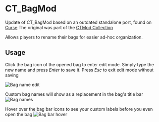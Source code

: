 # CT_BagMod
Update of CT_BagMod based on an outdated standalone port, found on [Curse](https://wow.curseforge.com/projects/project-109)
The original was part of the [CTMod Collection](https://www.ctmod.net)

Allows players to rename their bags for easier ad-hoc organization.

## Usage
Click the bag icon of the opened bag to enter edit mode. Simply type the new name and press *Enter* to save it. Press *Esc* to exit edit mode without saving

![Bag name edit](https://i.imgur.com/gj9bIzi.png)

Custom bag names will show as a replacement in the bag's title bar
![Bag names](https://i.imgur.com/gqxe40k.png)

Hover over the bag bar icons to see your custom labels before you even open the bag
![Bag bar hover](https://i.imgur.com/8E21yTv.png)
